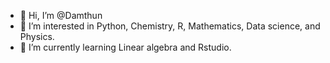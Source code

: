 - 👋 Hi, I’m @Damthun
- 👀 I’m interested in Python, Chemistry, R, Mathematics,  Data science, and Physics.
- 🌱 I’m currently learning Linear algebra and Rstudio. 


<!---
Damthun/Damthun is a ✨ special ✨ repository because its `README.md` (this file) appears on your GitHub profile.
You can click the Preview link to take a look at your changes.
--->
